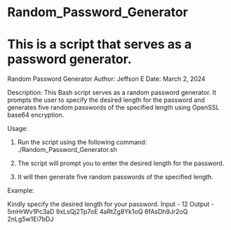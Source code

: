 # Random_Password_Generator
# This is a script that serves as a password generator.

Random Password Generator
Author: Jeffson E
Date: March 2, 2024

Description:
This Bash script serves as a random password generator.
It prompts the user to specify the desired length for the password and generates five random passwords of the specified length using OpenSSL base64 encryption.

Usage:
1. Run the script using the following command:
./Random_Password_Generator.sh

2. The script will prompt you to enter the desired length for the password.
3. It will then generate five random passwords of the specified length.


Example:

Kindly specify the desired length for your password.
  Input - 12
  Output - 
  5mHrWv1Pc3aD
  9xLsQj2Tp7oE
  4aRtZg8Yk1oQ
  6fAsDh9Jr2oQ
  2nLg5w1Ei7bDJ
